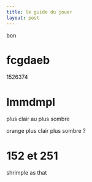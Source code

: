 ```yaml
---
title: le guide du jouer
layout: post
---
```


bon

# fcgdaeb

1526374

# lmmdmpl

plus clair au plus sombre

orange plus clair plus sombre ?

# 152 et 251

shrimple as that
